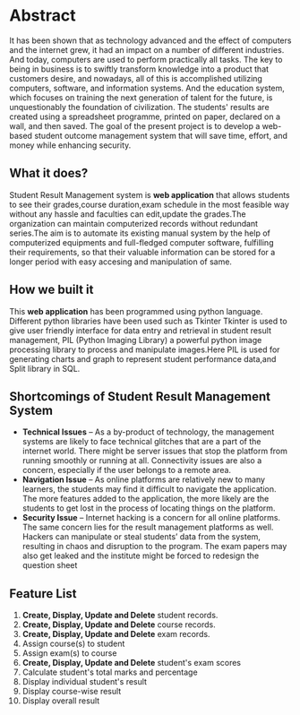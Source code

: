 # Abstract
It has been shown that as technology advanced and the effect of computers and the internet grew, it had an impact on a number of different industries. And today, computers are used to perform practically all tasks. The key to being in business is to swiftly transform knowledge into a product that customers desire, and nowadays, all of this is accomplished utilizing computers, software, and information systems. And the education system, which focuses on training the next generation of talent for the future, is unquestionably the foundation of civilization. The students' results are created using a spreadsheet programme, printed on paper, declared on a wall, and then saved. The goal of the present project is to develop a web-based student outcome management system that will save time, effort, and money while enhancing security.

## What it does?
Student Result Management system is **web application** that allows students to see their grades,course duration,exam schedule in the most feasible way without any hassle and faculties can edit,update the grades.The organization can maintain computerized records without redundant series.The aim is to automate its existing manual system by the help of computerized equipments and full-fledged computer software, fulfilling their requirements, so that their valuable information can be stored for a longer period with easy accesing and manipulation of same.

## How we built it
This **web application** has been programmed using python language. Different python libraries have been used such as Tkinter Tkinter is used to give user friendly
interface for data entry and retrieval in student result management, PIL (Python Imaging Library) a powerful python image processing library to process and manipulate images.Here PIL is used for generating charts and graph to represent student performance data,and Split library in SQL.

## Shortcomings of Student Result Management System
* **Technical Issues** – As a by-product of technology, the management systems are likely to face technical glitches that are a part of the internet world. There might be server issues that stop the platform from running smoothly or running at all. Connectivity issues are also a concern, especially if the user belongs to a remote area.
* **Navigation Issue** – As online platforms are relatively new to many learners, the students may find it difficult to navigate the application. The more features added to the application, the more likely are the students to get lost in the process of locating things on the platform.
* **Security Issue** – Internet hacking is a concern for all online platforms. The same concern lies for the result management platforms as well. Hackers can manipulate or steal students’ data from the system, resulting in chaos and disruption to the program. The exam papers may also get leaked and the institute might be forced to redesign the question sheet

## Feature List
1. **Create, Display, Update and Delete** student records.
2. **Create, Display, Update and Delete** course records.
3. **Create, Display, Update and Delete** exam records.
4. Assign course(s) to student
5. Assign exam(s) to course
6. **Create, Display, Update and Delete** student's exam scores
7. Calculate student's total marks and percentage
8. Display individual student's result
9. Display course-wise result
10. Display overall result


